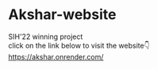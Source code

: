 # Akshar-website
SIH'22 winning project
<br/>
click on the link below to visit the website👇
<br/>
https://akshar.onrender.com/
